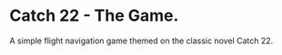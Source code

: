Catch 22 - The Game.
====================

A simple flight navigation game themed on the classic novel Catch 22.
